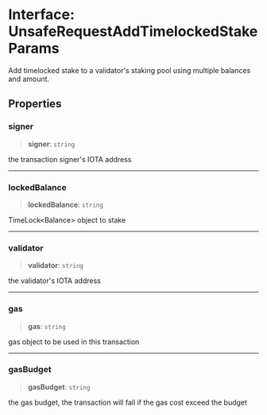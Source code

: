 # Interface: UnsafeRequestAddTimelockedStakeParams

Add timelocked stake to a validator's staking pool using multiple balances and amount.

## Properties

### signer

> **signer**: `string`

the transaction signer's IOTA address

---

### lockedBalance

> **lockedBalance**: `string`

TimeLock<Balance<IOTA>> object to stake

---

### validator

> **validator**: `string`

the validator's IOTA address

---

### gas

> **gas**: `string`

gas object to be used in this transaction

---

### gasBudget

> **gasBudget**: `string`

the gas budget, the transaction will fail if the gas cost exceed the budget
